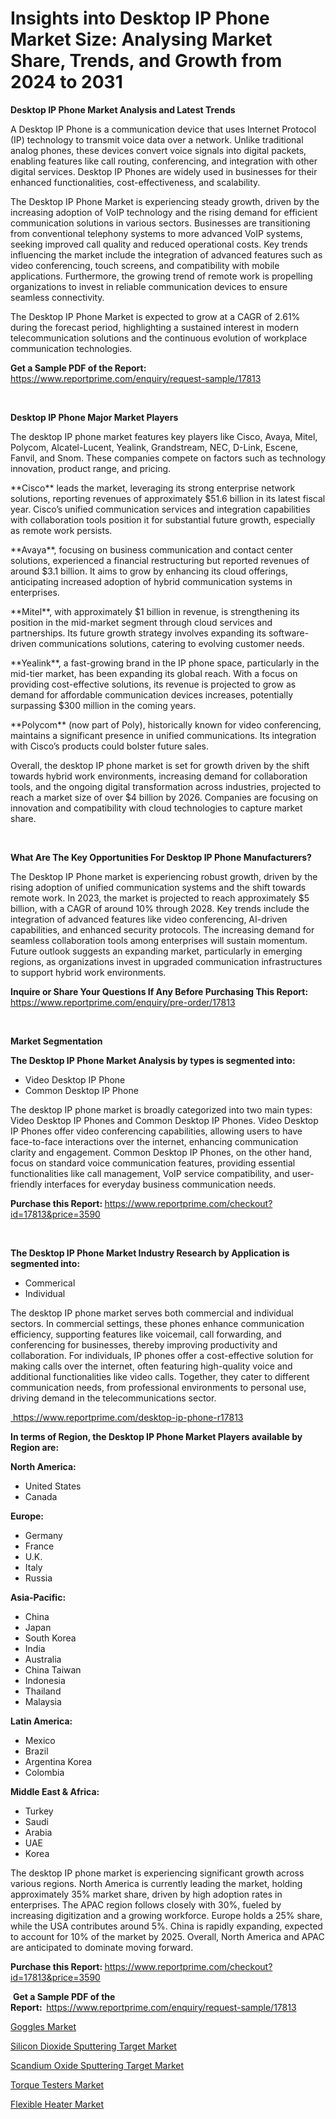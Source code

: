 <p><h1>Insights into Desktop IP Phone Market Size: Analysing Market Share, Trends, and Growth from 2024 to 2031</h1></p><p><strong>Desktop IP Phone Market Analysis and Latest Trends</strong></p>
<p><p>A Desktop IP Phone is a communication device that uses Internet Protocol (IP) technology to transmit voice data over a network. Unlike traditional analog phones, these devices convert voice signals into digital packets, enabling features like call routing, conferencing, and integration with other digital services. Desktop IP Phones are widely used in businesses for their enhanced functionalities, cost-effectiveness, and scalability.</p><p>The Desktop IP Phone Market is experiencing steady growth, driven by the increasing adoption of VoIP technology and the rising demand for efficient communication solutions in various sectors. Businesses are transitioning from conventional telephony systems to more advanced VoIP systems, seeking improved call quality and reduced operational costs. Key trends influencing the market include the integration of advanced features such as video conferencing, touch screens, and compatibility with mobile applications. Furthermore, the growing trend of remote work is propelling organizations to invest in reliable communication devices to ensure seamless connectivity.</p><p>The Desktop IP Phone Market is expected to grow at a CAGR of 2.61% during the forecast period, highlighting a sustained interest in modern telecommunication solutions and the continuous evolution of workplace communication technologies.</p></p>
<p><strong>Get a Sample PDF of the Report:&nbsp;</strong> <a href="https://www.reportprime.com/enquiry/request-sample/17813?utm_campaign=101&utm_medium=2&utm_source=Github&utm_content=ia&utm_term=20112024&utm_id=desktop-ip-phone">https://www.reportprime.com/enquiry/request-sample/17813</a></p>
<p>&nbsp;</p>
<p><strong>Desktop IP Phone Major Market Players</strong></p>
<p><p>The desktop IP phone market features key players like Cisco, Avaya, Mitel, Polycom, Alcatel-Lucent, Yealink, Grandstream, NEC, D-Link, Escene, Fanvil, and Snom. These companies compete on factors such as technology innovation, product range, and pricing.</p><p>**Cisco** leads the market, leveraging its strong enterprise network solutions, reporting revenues of approximately $51.6 billion in its latest fiscal year. Cisco’s unified communication services and integration capabilities with collaboration tools position it for substantial future growth, especially as remote work persists.</p><p>**Avaya**, focusing on business communication and contact center solutions, experienced a financial restructuring but reported revenues of around $3.1 billion. It aims to grow by enhancing its cloud offerings, anticipating increased adoption of hybrid communication systems in enterprises.</p><p>**Mitel**, with approximately $1 billion in revenue, is strengthening its position in the mid-market segment through cloud services and partnerships. Its future growth strategy involves expanding its software-driven communications solutions, catering to evolving customer needs.</p><p>**Yealink**, a fast-growing brand in the IP phone space, particularly in the mid-tier market, has been expanding its global reach. With a focus on providing cost-effective solutions, its revenue is projected to grow as demand for affordable communication devices increases, potentially surpassing $300 million in the coming years.</p><p>**Polycom** (now part of Poly), historically known for video conferencing, maintains a significant presence in unified communications. Its integration with Cisco’s products could bolster future sales.</p><p>Overall, the desktop IP phone market is set for growth driven by the shift towards hybrid work environments, increasing demand for collaboration tools, and the ongoing digital transformation across industries, projected to reach a market size of over $4 billion by 2026. Companies are focusing on innovation and compatibility with cloud technologies to capture market share.</p></p>
<p>&nbsp;</p>
<p><strong>What Are The Key Opportunities For Desktop IP Phone Manufacturers?</strong></p>
<p><p>The Desktop IP Phone market is experiencing robust growth, driven by the rising adoption of unified communication systems and the shift towards remote work. In 2023, the market is projected to reach approximately $5 billion, with a CAGR of around 10% through 2028. Key trends include the integration of advanced features like video conferencing, AI-driven capabilities, and enhanced security protocols. The increasing demand for seamless collaboration tools among enterprises will sustain momentum. Future outlook suggests an expanding market, particularly in emerging regions, as organizations invest in upgraded communication infrastructures to support hybrid work environments.</p></p>
<p><strong>Inquire or Share Your Questions If Any Before Purchasing This Report:</strong> <a href="https://www.reportprime.com/enquiry/pre-order/17813?utm_campaign=101&utm_medium=2&utm_source=Github&utm_content=ia&utm_term=20112024&utm_id=desktop-ip-phone">https://www.reportprime.com/enquiry/pre-order/17813</a></p>
<p>&nbsp;</p>
<p><strong>Market Segmentation</strong></p>
<p><strong>The Desktop IP Phone Market Analysis by types is segmented into:</strong></p>
<p><ul><li>Video Desktop IP Phone</li><li>Common Desktop IP Phone</li></ul></p>
<p><p>The desktop IP phone market is broadly categorized into two main types: Video Desktop IP Phones and Common Desktop IP Phones. Video Desktop IP Phones offer video conferencing capabilities, allowing users to have face-to-face interactions over the internet, enhancing communication clarity and engagement. Common Desktop IP Phones, on the other hand, focus on standard voice communication features, providing essential functionalities like call management, VoIP service compatibility, and user-friendly interfaces for everyday business communication needs.</p></p>
<p><strong>Purchase this Report:&nbsp;</strong><a href="https://www.reportprime.com/checkout?id=17813&price=3590&utm_campaign=101&utm_medium=2&utm_source=Github&utm_content=ia&utm_term=20112024&utm_id=desktop-ip-phone">https://www.reportprime.com/checkout?id=17813&price=3590</a></p>
<p>&nbsp;</p>
<p><strong>The Desktop IP Phone Market Industry Research by Application is segmented into:</strong></p>
<p><ul><li>Commerical</li><li>Individual</li></ul></p>
<p><p>The desktop IP phone market serves both commercial and individual sectors. In commercial settings, these phones enhance communication efficiency, supporting features like voicemail, call forwarding, and conferencing for businesses, thereby improving productivity and collaboration. For individuals, IP phones offer a cost-effective solution for making calls over the internet, often featuring high-quality voice and additional functionalities like video calls. Together, they cater to different communication needs, from professional environments to personal use, driving demand in the telecommunications sector.</p></p>
<p><a href="https://www.reportprime.com/desktop-ip-phone-r17813?utm_campaign=101&utm_medium=2&utm_source=Github&utm_content=ia&utm_term=20112024&utm_id=desktop-ip-phone">&nbsp;https://www.reportprime.com/desktop-ip-phone-r17813</a></p>
<p><strong>In terms of Region, the Desktop IP Phone Market Players available by Region are:</strong></p>
<p>
    <p> <strong> North America: </strong>
        <ul>
            <li>United States</li>
            <li>Canada</li>
        </ul>
        </p> 
    <p> <strong> Europe: </strong>
        <ul>
            <li>Germany</li>
            <li>France</li>
            <li>U.K.</li>
            <li>Italy</li>
            <li>Russia</li>
        </ul>
        </p> 
    <p> <strong> Asia-Pacific: </strong>
        <ul>
            <li>China</li>
            <li>Japan</li>
            <li>South Korea</li>
            <li>India</li>
            <li>Australia</li>
            <li>China Taiwan</li>
            <li>Indonesia</li>
            <li>Thailand</li>
            <li>Malaysia</li>
        </ul>
        </p> 
    <p> <strong> Latin America: </strong>
        <ul>
            <li>Mexico</li>
            <li>Brazil</li>
            <li>Argentina Korea</li>
            <li>Colombia</li>
        </ul>
        </p> 
    <p> <strong> Middle East & Africa: </strong>
        <ul>
            <li>Turkey</li>
            <li>Saudi</li>
            <li>Arabia</li>
            <li>UAE</li>
            <li>Korea</li>
        </ul>
    </p>
    </p>
<p><p>The desktop IP phone market is experiencing significant growth across various regions. North America is currently leading the market, holding approximately 35% market share, driven by high adoption rates in enterprises. The APAC region follows closely with 30%, fueled by increasing digitization and a growing workforce. Europe holds a 25% share, while the USA contributes around 5%. China is rapidly expanding, expected to account for 10% of the market by 2025. Overall, North America and APAC are anticipated to dominate moving forward.</p></p>
<p><strong>Purchase this Report: </strong><a href="https://www.reportprime.com/checkout?id=17813&price=3590&utm_campaign=101&utm_medium=2&utm_source=Github&utm_content=ia&utm_term=20112024&utm_id=desktop-ip-phone">https://www.reportprime.com/checkout?id=17813&price=3590</a></p>
<p>&nbsp;<strong>Get a Sample PDF of the Report:&nbsp;&nbsp;</strong><a href="https://www.reportprime.com/enquiry/request-sample/17813?utm_campaign=101&utm_medium=2&utm_source=Github&utm_content=ia&utm_term=20112024&utm_id=desktop-ip-phone">https://www.reportprime.com/enquiry/request-sample/17813</a></p>
<p><strong></strong></p>
<p><p><a href="https://www.linkedin.com/pulse/driving-forces-global-goggles-market-trends-applications-regional-iqyfc?utm_campaign=101&utm_medium=2&utm_source=Github&utm_content=ia&utm_term=20112024&utm_id=desktop-ip-phone">Goggles Market</a></p><p><a href="https://issuu.com/reportprime-2/docs/silicon-dioxide-sputtering-target-m_b0635ac866e47e?utm_campaign=101&utm_medium=2&utm_source=Github&utm_content=ia&utm_term=20112024&utm_id=desktop-ip-phone">Silicon Dioxide Sputtering Target Market</a></p><p><a href="https://issuu.com/reportprime-2/docs/scandium-oxide-sputtering-target-ma_b327ccfe28952c?utm_campaign=101&utm_medium=2&utm_source=Github&utm_content=ia&utm_term=20112024&utm_id=desktop-ip-phone">Scandium Oxide Sputtering Target Market</a></p><p><a href="https://www.linkedin.com/pulse/torque-testers-market-research-report-exploring-size-ifyce?utm_campaign=101&utm_medium=2&utm_source=Github&utm_content=ia&utm_term=20112024&utm_id=desktop-ip-phone">Torque Testers Market</a></p><p><a href="https://www.linkedin.com/pulse/global-flexible-heater-market-pulse-trends-growth-analysis-muw6e?utm_campaign=101&utm_medium=2&utm_source=Github&utm_content=ia&utm_term=20112024&utm_id=desktop-ip-phone">Flexible Heater Market</a></p></p>